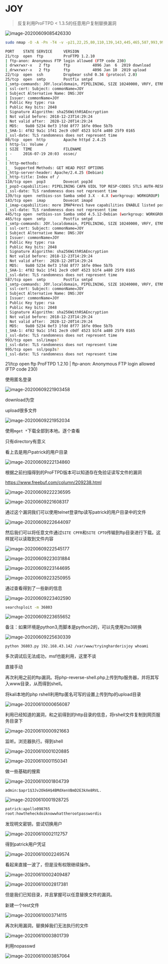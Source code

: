 # JOY

> 反复利用ProFTPD < 1.3.5的任意用户复制替换漏洞

![image-20200609085426330](assets/JOY.assets/image-20200609085426330.png)

```bash
sudo nmap -O -A -Pn -T4 -v -p21,22,25,80,110,139,143,445,465,587,993,995 192.168.1.110

PORT    STATE SERVICE     VERSION
21/tcp  open  ftp         ProFTPD 1.2.10
| ftp-anon: Anonymous FTP login allowed (FTP code 230)
| drwxrwxr-x   2 ftp      ftp          4096 Jan  6  2019 download
|_drwxrwxr-x   2 ftp      ftp          4096 Jan 10  2019 upload
22/tcp  open  ssh         Dropbear sshd 0.34 (protocol 2.0)
25/tcp  open  smtp        Postfix smtpd
|_smtp-commands: JOY.localdomain, PIPELINING, SIZE 10240000, VRFY, ETRN, STARTTLS, ENHANCEDSTATUSCODES, 8BITMIME, DSN, SMTPUTF8, 
| ssl-cert: Subject: commonName=JOY
| Subject Alternative Name: DNS:JOY
| Issuer: commonName=JOY
| Public Key type: rsa
| Public Key bits: 2048
| Signature Algorithm: sha256WithRSAEncryption
| Not valid before: 2018-12-23T14:29:24
| Not valid after:  2028-12-20T14:29:24
| MD5:   9a80 5234 0ef3 1fdd 8f77 16fe 09ee 5b7b
|_SHA-1: 4f02 9a1c 1f41 2ec9 c0df 4523 b1f4 a480 25f9 0165
|_ssl-date: TLS randomness does not represent time
80/tcp  open  http        Apache httpd 2.4.25
| http-ls: Volume /
| SIZE  TIME              FILENAME
| -     2016-07-19 20:03  ossec/
|_
| http-methods: 
|_  Supported Methods: GET HEAD POST OPTIONS
|_http-server-header: Apache/2.4.25 (Debian)
|_http-title: Index of /
110/tcp open  pop3        Dovecot pop3d
|_pop3-capabilities: PIPELINING CAPA UIDL TOP RESP-CODES STLS AUTH-RESP-CODE SASL
|_ssl-date: TLS randomness does not represent time
139/tcp open  netbios-ssn Samba smbd 3.X - 4.X (workgroup: WORKGROUP)
143/tcp open  imap        Dovecot imapd
|_imap-capabilities: more IMAP4rev1 have capabilities ENABLE listed post-login Pre-login SASL-IR IDLE ID OK LOGINDISABLEDA0001 LOGIN-REFERRALS LITERAL+ STARTTLS
|_ssl-date: TLS randomness does not represent time
445/tcp open  netbios-ssn Samba smbd 4.5.12-Debian (workgroup: WORKGROUP)
465/tcp open  smtp        Postfix smtpd
|_smtp-commands: JOY.localdomain, PIPELINING, SIZE 10240000, VRFY, ETRN, STARTTLS, ENHANCEDSTATUSCODES, 8BITMIME, DSN, SMTPUTF8, 
| ssl-cert: Subject: commonName=JOY
| Subject Alternative Name: DNS:JOY
| Issuer: commonName=JOY
| Public Key type: rsa
| Public Key bits: 2048
| Signature Algorithm: sha256WithRSAEncryption
| Not valid before: 2018-12-23T14:29:24
| Not valid after:  2028-12-20T14:29:24
| MD5:   9a80 5234 0ef3 1fdd 8f77 16fe 09ee 5b7b
|_SHA-1: 4f02 9a1c 1f41 2ec9 c0df 4523 b1f4 a480 25f9 0165
|_ssl-date: TLS randomness does not represent time
587/tcp open  smtp        Postfix smtpd
|_smtp-commands: JOY.localdomain, PIPELINING, SIZE 10240000, VRFY, ETRN, STARTTLS, ENHANCEDSTATUSCODES, 8BITMIME, DSN, SMTPUTF8, 
| ssl-cert: Subject: commonName=JOY
| Subject Alternative Name: DNS:JOY
| Issuer: commonName=JOY
| Public Key type: rsa
| Public Key bits: 2048
| Signature Algorithm: sha256WithRSAEncryption
| Not valid before: 2018-12-23T14:29:24
| Not valid after:  2028-12-20T14:29:24
| MD5:   9a80 5234 0ef3 1fdd 8f77 16fe 09ee 5b7b
|_SHA-1: 4f02 9a1c 1f41 2ec9 c0df 4523 b1f4 a480 25f9 0165
|_ssl-date: TLS randomness does not represent time
993/tcp open  ssl/imaps?
|_ssl-date: TLS randomness does not represent time
995/tcp open  ssl/pop3s?
|_ssl-date: TLS randomness does not represent time

```

21/tcp  open  ftp         ProFTPD 1.2.10
| ftp-anon: Anonymous FTP login allowed (FTP code 230)

使用匿名登录

![image-20200609221903458](assets/JOY.assets/image-20200609221903458.png)

download为空

upload很多文件

![image-20200609221952034](assets/JOY.assets/image-20200609221952034.png)

使用`mget *`下载全部到本地。逐个查看

只有directory有意义

看上去是用户patrick的用户目录

![image-20200609222134860](assets/JOY.assets/image-20200609222134860.png)

根据之前扫描得到的ProFTPD版本可以知道存在免验证读写文件的漏洞

https://www.freebuf.com/column/209238.html

![image-20200609222236595](assets/JOY.assets/image-20200609222236595.png)

![image-20200609221608317](assets/JOY.assets/image-20200609221608317.png)

通过这个漏洞我们可以使用telnet登录ftp读写patrick的用户目录中的文件

![image-20200609222644097](assets/JOY.assets/image-20200609222644097.png)

然后我们可以将任意文件通过`SITE CPFR`和`SITE CPTO`传输到ftp目录进行下载。这样就可以读取到文件内容



![image-20200609222545177](assets/JOY.assets/image-20200609222545177.png)

![image-20200609223031884](assets/JOY.assets/image-20200609223031884.png)

![image-20200609223144695](assets/JOY.assets/image-20200609223144695.png)

![image-20200609223250955](assets/JOY.assets/image-20200609223250955.png)

通过查看得到了一些新的信息

![image-20200609223402590](assets/JOY.assets/image-20200609223402590.png)

```bash
searchsploit -m 36803
```

![image-20200609223655652](assets/JOY.assets/image-20200609223655652.png)

备注：如果环境是python3,而脚本是python2的，可以先使用2to3转换

![image-20200609225630339](assets/JOY.assets/image-20200609225630339.png)

```
python 36803.py 192.168.43.142 /var/www/tryingharderisjoy whoami
```

多次调试后无法成功，msf也能利用，这里不谈

直接手动

再次利用之前的ftp漏洞。将php-reverse-shell.php上传到ftp服务器，并将其写入www目录，从而得到shell。

将kali本地的php rshell利用ftp匿名可写的设置上传到ftp的upload目录

![image-20200610000656087](assets/JOY.assets/image-20200610000656087.png)

利用已经知道的漏洞，和之前得到的http目录的信息，将rshell文件复制到网页服务目录下

![image-20200610000921663](assets/JOY.assets/image-20200610000921663.png)

监听。浏览器执行。得到shell

![image-20200610001020885](assets/JOY.assets/image-20200610001020885.png)

![image-20200610001150341](assets/JOY.assets/image-20200610001150341.png)

做一些基础的搜索

![image-20200610001804739](assets/JOY.assets/image-20200610001804739.png)

`admin:$apr1$3Jv2Ok6H$4BMdXenVBmD2E3kXe8RVL.`

![image-20200610001928725](assets/JOY.assets/image-20200610001928725.png)

```bash
patrick:apollo098765
root:howtheheckdoiknowwhattherootpasswordis
```

发现明文密钥，尝试切换用户

![image-20200610002112757](assets/JOY.assets/image-20200610002112757.png)

得到patrick用户凭证

![image-20200610002249574](assets/JOY.assets/image-20200610002249574.png)

看起来直接一波了，但是没有权限继续操作。

![image-20200610002409487](assets/JOY.assets/image-20200610002409487.png)

![image-20200610002817381](assets/JOY.assets/image-20200610002817381.png)

但是我们已知目录，并且掌握可以任意替换文件的漏洞。

新建一个test文件

![image-20200610003714115](assets/JOY.assets/image-20200610003714115.png)

再次利用漏洞，替换掉我们无法执行的文件

![image-20200610003801739](assets/JOY.assets/image-20200610003801739.png)

利用nopasswd

![image-20200610003857064](assets/JOY.assets/image-20200610003857064.png)